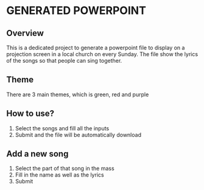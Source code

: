# GENERATED POWERPOINT
## Overview
This is a dedicated project to generate a powerpoint file to display on a projection screen in a local church on every Sunday. The file show the lyrics of the songs so that people can sing together.
## Theme
There are 3 main themes, which is green, red and purple
## How to use?
1. Select the songs and fill all the inputs
2. Submit and the file will be automatically download
## Add a new song
1. Select the part of that song in the mass
2. Fill in the name as well as the lyrics
3. Submit